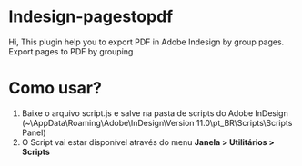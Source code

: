 # Indesign-pagestopdf

Hi,
This plugin help you to export PDF in Adobe Indesign by group pages. 
Export pages to PDF by grouping

<h1>Como usar? </h1>
<ol>
  <li>
Baixe o arquivo script.js e salve na pasta de scripts do Adobe InDesign (~\AppData\Roaming\Adobe\InDesign\Version 11.0\pt_BR\Scripts\Scripts Panel)
    <li> O Script vai estar disponível através do menu <strong>Janela > Utilitários > Scripts </strong> 
